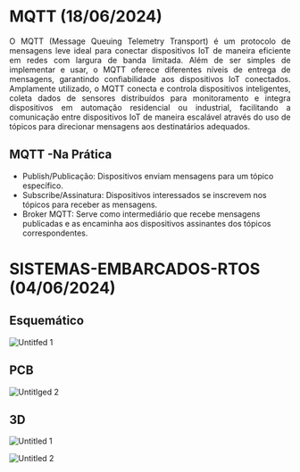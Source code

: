 # MQTT (18/06/2024)
<p align="justify">
O MQTT (Message Queuing Telemetry Transport) é um protocolo de mensagens leve ideal para conectar dispositivos IoT de maneira eficiente em redes com largura de banda limitada.
Além de ser simples de implementar e usar, o MQTT oferece diferentes níveis de entrega de mensagens, garantindo confiabilidade aos dispositivos IoT conectados.
Amplamente utilizado, o MQTT conecta e controla dispositivos inteligentes, coleta dados de sensores distribuídos para monitoramento e integra dispositivos em automação residencial ou industrial, facilitando a comunicação entre dispositivos IoT de maneira escalável através do uso de tópicos para direcionar mensagens aos destinatários adequados. </p>

## MQTT -Na Prática
* Publish/Publicação: Dispositivos enviam mensagens para um tópico específico.
* Subscribe/Assinatura: Dispositivos interessados se inscrevem nos tópicos para receber as mensagens.
* Broker MQTT: Serve como intermediário que recebe mensagens publicadas e as encaminha aos dispositivos assinantes dos tópicos correspondentes.



# SISTEMAS-EMBARCADOS-RTOS (04/06/2024)

## Esquemático
![Untitfed 1](https://github.com/fdalvesco/SISTEMAS-EMBARCADOS-RTOS/assets/101358513/c240dab4-dfb1-4910-b845-6ec7dcf2b1a8)

## PCB
![Untitlged 2](https://github.com/fdalvesco/SISTEMAS-EMBARCADOS-RTOS/assets/101358513/b8b208f4-6b86-47a4-b9e2-03081d31f263)



## 3D
![Untitled 1](https://github.com/fdalvesco/SISTEMAS-EMBARCADOS-RTOS/assets/101358513/e8956ccc-bbfe-4036-94bc-ca469ca947cf)

![Untitled 2](https://github.com/fdalvesco/SISTEMAS-EMBARCADOS-RTOS/assets/101358513/bcdba762-3b62-4ec6-b635-0c7860891522)

